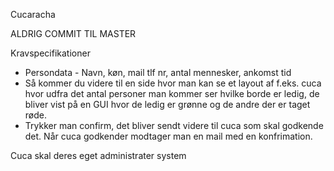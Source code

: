 Cucaracha

ALDRIG COMMIT TIL MASTER

Kravspecifikationer

- Persondata - Navn, køn, mail tlf nr, antal mennesker, ankomst tid
- Så kommer du videre til en side hvor man kan se et layout af f.eks. cuca hvor udfra det antal personer man kommer ser hvilke borde er ledig, de bliver vist på en GUI hvor de ledig er grønne og de andre der er taget røde.
- Trykker man confirm, det bliver sendt videre til cuca som skal godkende det.
Når cuca godkender modtager man en mail med en konfrimation.

Cuca skal deres eget administrater system
